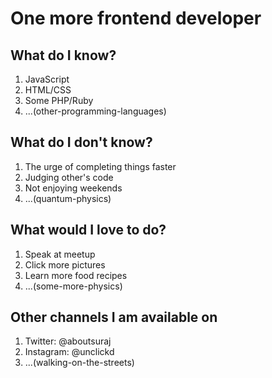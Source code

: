 # One more frontend developer

## What do I know?
1. JavaScript
2. HTML/CSS
3. Some PHP/Ruby
4. ...(other-programming-languages)

## What do I don't know?
1. The urge of completing things faster
2. Judging other's code
3. Not enjoying weekends
4. ...(quantum-physics)

## What would I love to do?
1. Speak at meetup
2. Click more pictures
3. Learn more food recipes
4. ...(some-more-physics)

## Other channels I am available on
1. Twitter: @aboutsuraj
2. Instagram: @unclickd
3. ...(walking-on-the-streets)
